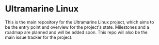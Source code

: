 # Ultramarine Linux
This is the main repository for the Ultramarine Linux project, which aims to be the entry point and overview for the project's state.
Milestones and a roadmap are planned and will be added soon. This repo will also be the main issue tracker for the project.
